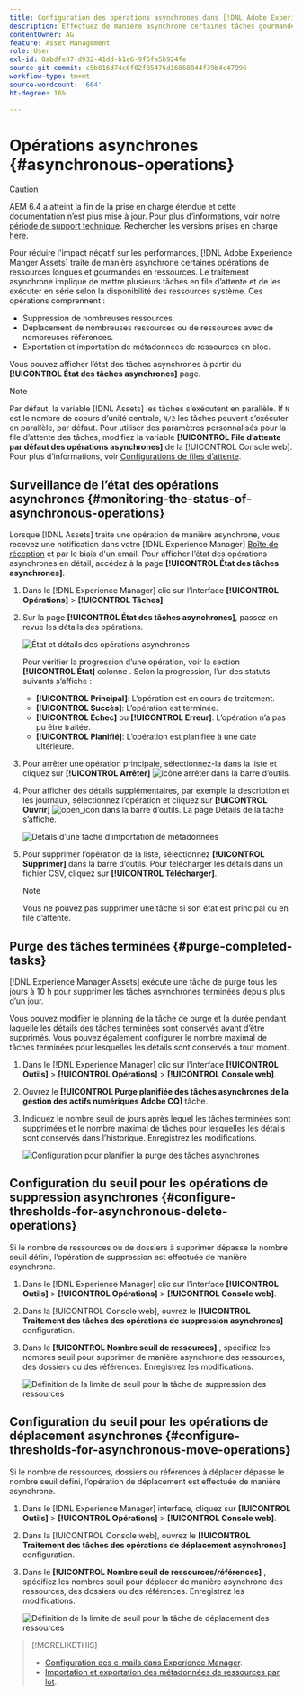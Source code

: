 ```yaml
---
title: Configuration des opérations asynchrones dans [!DNL Adobe Experience Manager].
description: Effectuez de manière asynchrone certaines tâches gourmandes en ressources afin d’optimiser les performances dans [!DNL Experience Manager Assets].
contentOwner: AG
feature: Asset Management
role: User
exl-id: 0abdfe87-d932-41dd-b1e6-9f5fa5b924fe
source-git-commit: c5b816d74c6f02f85476d16868844f39b4c47996
workflow-type: tm+mt
source-wordcount: '664'
ht-degree: 16%

---
```


# Opérations asynchrones {#asynchronous-operations}

>[!CAUTION]
>
>AEM 6.4 a atteint la fin de la prise en charge étendue et cette documentation n’est plus mise à jour. Pour plus d’informations, voir notre [période de support technique](https://helpx.adobe.com/fr/support/programs/eol-matrix.html). Rechercher les versions prises en charge [here](https://experienceleague.adobe.com/docs/?lang=fr).

Pour réduire l&#39;impact négatif sur les performances, [!DNL Adobe Experience Manger Assets] traite de manière asynchrone certaines opérations de ressources longues et gourmandes en ressources. Le traitement asynchrone implique de mettre plusieurs tâches en file d’attente et de les exécuter en série selon la disponibilité des ressources système. Ces opérations comprennent :

* Suppression de nombreuses ressources.
* Déplacement de nombreuses ressources ou de ressources avec de nombreuses références.
* Exportation et importation de métadonnées de ressources en bloc.

Vous pouvez afficher l’état des tâches asynchrones à partir du **[!UICONTROL État des tâches asynchrones]** page.

>[!NOTE]
>
>Par défaut, la variable [!DNL Assets] les tâches s’exécutent en parallèle. If `N` est le nombre de coeurs d’unité centrale, `N/2` les tâches peuvent s’exécuter en parallèle, par défaut. Pour utiliser des paramètres personnalisés pour la file d’attente des tâches, modifiez la variable **[!UICONTROL File d’attente par défaut des opérations asynchrones]** de la [!UICONTROL Console web]. Pour plus d’informations, voir [Configurations de files d’attente](https://sling.apache.org/documentation/bundles/apache-sling-eventing-and-job-handling.html#queue-configurations).

## Surveillance de l’état des opérations asynchrones {#monitoring-the-status-of-asynchronous-operations}

Lorsque [!DNL Assets] traite une opération de manière asynchrone, vous recevez une notification dans votre [!DNL Experience Manager] [Boîte de réception](/help/sites-authoring/inbox.md) et par le biais d&#39;un email. Pour afficher l’état des opérations asynchrones en détail, accédez à la page **[!UICONTROL État des tâches asynchrones]**.

1. Dans le [!DNL Experience Manager] clic sur l’interface **[!UICONTROL Opérations]** > **[!UICONTROL Tâches]**.

1. Sur la page **[!UICONTROL État des tâches asynchrones]**, passez en revue les détails des opérations.

   ![État et détails des opérations asynchrones](assets/job_status.png)

   Pour vérifier la progression d’une opération, voir la section **[!UICONTROL État]** colonne . Selon la progression, l’un des statuts suivants s’affiche :

   * **[!UICONTROL Principal]**: L’opération est en cours de traitement.
   * **[!UICONTROL Succès]**: L’opération est terminée.
   * **[!UICONTROL Échec]** ou **[!UICONTROL Erreur]**: L’opération n’a pas pu être traitée.
   * **[!UICONTROL Planifié]**: L’opération est planifiée à une date ultérieure.

1. Pour arrêter une opération principale, sélectionnez-la dans la liste et cliquez sur **[!UICONTROL Arrêter]** ![icône arrêter](assets/do-not-localize/stop_icon.svg) dans la barre d’outils.

1. Pour afficher des détails supplémentaires, par exemple la description et les journaux, sélectionnez l’opération et cliquez sur **[!UICONTROL Ouvrir]** ![open_icon](assets/do-not-localize/edit_icon.svg) dans la barre d’outils. La page Détails de la tâche s’affiche.

   ![Détails d’une tâche d’importation de métadonnées](assets/job_details.png)

1. Pour supprimer l’opération de la liste, sélectionnez **[!UICONTROL Supprimer]** dans la barre d’outils. Pour télécharger les détails dans un fichier CSV, cliquez sur **[!UICONTROL Télécharger]**.

   >[!NOTE]
   >
   >Vous ne pouvez pas supprimer une tâche si son état est principal ou en file d’attente.

## Purge des tâches terminées {#purge-completed-tasks}

[!DNL Experience Manager Assets] exécute une tâche de purge tous les jours à 10 h pour supprimer les tâches asynchrones terminées depuis plus d’un jour.

<!-- TBD: Find out from the engineering team and mention the time zone of this 1:00 am task.
-->

Vous pouvez modifier le planning de la tâche de purge et la durée pendant laquelle les détails des tâches terminées sont conservés avant d’être supprimés. Vous pouvez également configurer le nombre maximal de tâches terminées pour lesquelles les détails sont conservés à tout moment.

1. Dans le [!DNL Experience Manager] clic sur l’interface **[!UICONTROL Outils]** > **[!UICONTROL Opérations]** > **[!UICONTROL Console web]**.
1. Ouvrez le **[!UICONTROL Purge planifiée des tâches asynchrones de la gestion des actifs numériques Adobe CQ]** tâche.
1. Indiquez le nombre seuil de jours après lequel les tâches terminées sont supprimées et le nombre maximal de tâches pour lesquelles les détails sont conservés dans l’historique. Enregistrez les modifications.

   ![Configuration pour planifier la purge des tâches asynchrones](assets/purge_job.png)

## Configuration du seuil pour les opérations de suppression asynchrones {#configure-thresholds-for-asynchronous-delete-operations}

Si le nombre de ressources ou de dossiers à supprimer dépasse le nombre seuil défini, l’opération de suppression est effectuée de manière asynchrone.

1. Dans le [!DNL Experience Manager] clic sur l’interface **[!UICONTROL Outils]** > **[!UICONTROL Opérations]** > **[!UICONTROL Console web]**.
1. Dans la [!UICONTROL Console web], ouvrez le **[!UICONTROL Traitement des tâches des opérations de suppression asynchrones]** configuration.
1. Dans le **[!UICONTROL Nombre seuil de ressources]** , spécifiez les nombres seuil pour supprimer de manière asynchrone des ressources, des dossiers ou des références. Enregistrez les modifications.

   ![Définition de la limite de seuil pour la tâche de suppression des ressources](assets/delete_threshold.png)

## Configuration du seuil pour les opérations de déplacement asynchrones {#configure-thresholds-for-asynchronous-move-operations}

Si le nombre de ressources, dossiers ou références à déplacer dépasse le nombre seuil défini, l’opération de déplacement est effectuée de manière asynchrone.

1. Dans le [!DNL Experience Manager] interface, cliquez sur **[!UICONTROL Outils]** > **[!UICONTROL Opérations]** > **[!UICONTROL Console web]**.
1. Dans la [!UICONTROL Console web], ouvrez le **[!UICONTROL Traitement des tâches des opérations de déplacement asynchrones]** configuration.
1. Dans le **[!UICONTROL Nombre seuil de ressources/références]** , spécifiez les nombres seuil pour déplacer de manière asynchrone des ressources, des dossiers ou des références. Enregistrez les modifications.

   ![Définition de la limite de seuil pour la tâche de déplacement des ressources](assets/move_threshold.png)

>[!MORELIKETHIS]
>
>* [Configuration des e-mails dans Experience Manager](/help/sites-administering/notification.md).
>* [Importation et exportation des métadonnées de ressources par lot](/help/assets/metadata-import-export.md).

